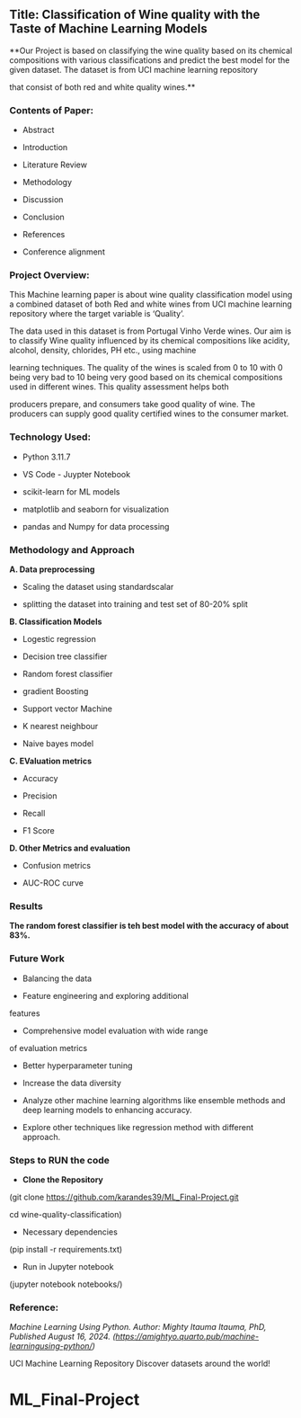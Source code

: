 ## **Title: Classification of Wine quality with the Taste of Machine Learning Models**
 
**Our Project is based on classifying the wine quality based on its chemical compositions with various classifications and predict the best model for the given dataset. The dataset is from UCI machine learning repository 

that consist of both red and white quality wines.**
 
 
### **Contents of Paper:**
 
* Abstract

* Introduction

* Literature Review

* Methodology

* Discussion 

* Conclusion

* References

* Conference alignment
 
### **Project Overview:**
 
This Machine learning paper is about wine quality classification model using a combined dataset of both Red and white wines from UCI machine learning repository where the target variable is ‘Quality’. 

The data used in this dataset is from Portugal Vinho Verde wines. Our aim is to classify Wine quality influenced by its chemical compositions like acidity, alcohol, density, chlorides, PH etc., using machine 

learning techniques. The quality of the wines is scaled from 0 to 10 with 0 being very bad to 10 being very good based on its chemical compositions used in different wines. This quality assessment helps both 

producers prepare, and consumers take good quality of wine. The producers can supply good quality certified wines to the consumer market.
 
[DATASET LINK]: (https://archive.ics.uci.edu/dataset/186/wine+quality)
 
### **Technology Used:**
 
* Python 3.11.7

* VS Code - Juypter Notebook

* scikit-learn for ML models

* matplotlib and seaborn for visualization

* pandas and Numpy for data processing
 
### **Methodology and Approach**
 
**A. Data preprocessing**
 
* Scaling the dataset using standardscalar

* splitting the dataset into training and test set of 80-20% split
 
**B. Classification Models**
 
* Logestic regression

* Decision tree classifier

* Random forest classifier

* gradient Boosting

* Support vector Machine

* K nearest neighbour

* Naive bayes model
 
**C. EValuation metrics**
 
* Accuracy

* Precision

* Recall

* F1 Score
 
**D. Other Metrics and evaluation**
 
* Confusion metrics

* AUC-ROC curve
 
### **Results**
 
**The random forest classifier is teh best model with the accuracy of about 83%.**
 
### **Future Work**
 
* Balancing the data

* Feature engineering and exploring additional

features

* Comprehensive model evaluation with wide range

of evaluation metrics

* Better hyperparameter tuning

* Increase the data diversity

* Analyze other machine learning algorithms like ensemble methods and deep learning models to enhancing accuracy.

* Explore other techniques like regression method with different approach.
 
 
### **Steps to RUN the code**
 
* **Clone the Repository**
 
(git clone https://github.com/karandes39/ML_Final-Project.git

cd wine-quality-classification)

* Necessary dependencies
 
(pip install -r requirements.txt)
 
* Run in Jupyter notebook

(jupyter notebook notebooks/)
 
### **Reference:**
 
*Machine Learning Using Python. Author: Mighty Itauma Itauma, PhD, Published August 16, 2024. (https://amightyo.quarto.pub/machine-learningusing-python/)*
 
 
UCI Machine Learning Repository
Discover datasets around the world!
 # ML_Final-Project
